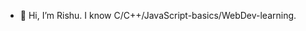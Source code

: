 - 👋 Hi, I’m Rishu. I know C/C++/JavaScript-basics/WebDev-learning.

<!---
rishuraj1/rishuraj1 is a ✨ special ✨ repository because its `README.md` (this file) appears on your GitHub profile.
You can click the Preview link to take a look at your changes.
--->
